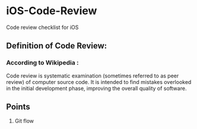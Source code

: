 # iOS-Code-Review
Code review checklist for iOS


## Definition of Code Review:

### According to Wikipedia :

Code review is systematic examination (sometimes referred to as peer review) of computer source code. It is intended to find mistakes overlooked in the initial development phase, improving the overall quality of software.


## Points 
1. Git flow
